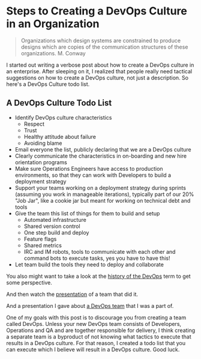 # Steps to Creating a DevOps Culture in an Organization

> Organizations which design systems are constrained to produce designs which are copies of the communication structures of these organizations.
> M. Conway

I started out writing a verbose post about how to create a DevOps culture in an enterprise. After sleeping on it, I realized that people really need tactical suggestions on how to create a DevOps culture, not just a description. So here's a DevOps Culture todo list.

## A DevOps Culture Todo List

- Identify DevOps culture characteristics
  - Respect
  - Trust
  - Healthy attitude about failure
  - Avoiding blame
- Email everyone the list, publicly declaring that we are a DevOps culture
- Clearly communicate the characteristics in on-boarding and new hire orientation programs
- Make sure Operations Engineers have access to production environments, so that they can work with Developers to build a deployment strategy
- Support your teams working on a deployment strategy during sprints (assuming you work in manageable iterations), typically part of our 20% "Job Jar", like a cookie jar but meant for working on technical debt and tools
- Give the team this list of things for them to build and setup
  - Automated infrastructure
  - Shared version control
  - One step build and deploy
  - Feature flags
  - Shared metrics
  - IRC and IM robots, tools to communicate with each other and command bots to execute tasks, yes you have to have this!
- Let team build the tools they need to deploy and collaborate

You also might want to take a look at the [history of the DevOps](http://itrevolution.com/the-history-of-devops/) term to get some perspective.

And then watch the [presentation](https://www.youtube.com/watch?v=LdOe18KhtT4) of a team that did it.

And a presentation I gave about [a DevOps team](http://www.devopslive.org/devops-at-gamestop/) that I was a part of.

One of my goals with this post is to discourage you from creating a team called DevOps. Unless your new DevOps team consists of Developers, Operations and QA and are together responsible for delivery, I think creating a separate team is a byproduct of not knowing what tactics to execute that results in a DevOps culture. For that reason, I created a todo list that you can execute which I believe will result in a DevOps culture. Good luck.

<script server>
  export default {
    layout: './layouts/post.html',
    title: 'Steps to Creating a DevOps Culture in an Organization',
    excerpt: "I started out writing a verbose post about how to create a DevOps culture in an enterprise. After sleeping on it, I realized that people really need tactical suggestions on how to create a DevOps culture, not just a description. So here's a DevOps Culture todo list.",
    shouldPublish: true,
    uri: '/blug/2014/devops.html',
    published: new Date('2014-05-01T16:43:08.111Z'),
    tags: ['devops'],
    image: ''
  }
</script>